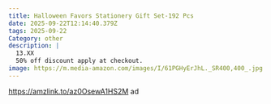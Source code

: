 ```yaml
---
title: Halloween Favors Stationery Gift Set-192 Pcs
date: 2025-09-22T12:14:40.379Z
tags: 2025-09-22
Category: other
description: |
  13.XX 
  50% off discount apply at checkout.
image: https://m.media-amazon.com/images/I/61PGHyErJhL._SR400,400_.jpg
---
```

https://amzlink.to/az0OsewA1HS2M    ad